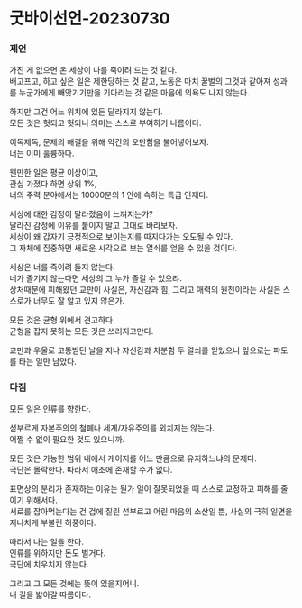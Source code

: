 # 굿바이선언-20230730

### 제언 
가진 게 없으면 온 세상이 나를 죽이려 드는 것 같다.  
배고프고, 하고 싶은 일은 제한당하는 것 같고, 노동은 마치 꿀벌의 그것과 같아져 성과를 누군가에게 빼앗기기만을 기다리는 것 같은 마음에 의욕도 나지 않는다.  
  
하지만 그건 어느 위치에 있든 달라지지 않는다.  
모든 것은 헛되고 헛되니 의미는 스스로 부여하기 나름이다.
  
이독제독, 문제의 해결을 위해 약간의 오만함을 불어넣어보자.  
너는 이미 훌륭하다.  
  
웬만한 일은 평균 이상이고,  
관심 가졌다 하면 상위 1%,  
너의 주력 분야에서는 10000분의 1 안에 속하는 특급 인재다.  
  
세상에 대한 감정이 달라졌음이 느껴지는가?  
달라진 감정에 이유를 붙이지 말고 그대로 바라보자.  
세상이 왜 갑자기 긍정적으로 보이는지를 따지다가는 오도될 수 있다.  
그 자체에 집중하면 새로운 시각으로 보는 열쇠를 얻을 수 있을 것이다.  

세상은 너를 죽이려 들지 않는다.  
네가 즐기지 않는다면 세상의 그 누가 즐길 수 있으랴.  
상처때문에 피해왔던 교만이 사실은, 자신감과 힘, 그리고 매력의 원천이라는 사실은 스스로가 너무도 잘 알고 있지 않은가.  

모든 것은 균형 위에서 견고하다.  
균형을 잡지 못하는 모든 것은 쓰러지고만다.  

교만과 우울로 고통받던 날을 지나
자신감과 차분함 두 열쇠를 얻었으니 앞으로는 파도를 타는 일만 남았다.

### 다짐  
모든 일은 인류를 향한다.  

섣부르게 자본주의의 철폐나 세계/자유주의를 외치지는 않는다.  
어쩔 수 없이 필요한 것도 있으니까.  

모든 것은 가능한 범위 내에서 게이지를 어느 만큼으로 유지하느냐의 문제다.  
극단은 몰락한다. 따라서 애초에 존재할 수가 없다.  

표면상의 분리가 존재하는 이유는 뭔가 일이 잘못되었을 때 스스로 교정하고 피해를 줄이기 위해서다.  
서로를 잡아먹는다는 건 겁에 질린 섣부르고 어린 마음의 소산일 뿐, 사실의 극히 일면을 지나치게 부불린 허풍이다.

따라서 나는 일을 한다.  
인류를 위하지만 돈도 벌거다.  
극단에 치우치지 않는다.  

그리고 그 모든 것에는 뜻이 있을지어니.  
내 길을 밟아갈 따름이다.  

